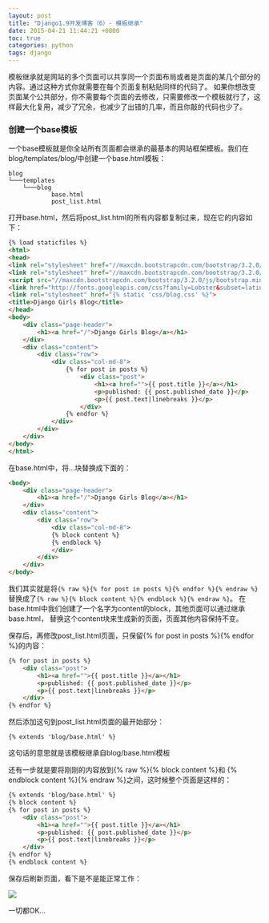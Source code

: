 ```yaml
---
layout: post
title: "Django1.9开发博客（6）- 模板继承"
date: 2015-04-21 11:44:21 +0800
toc: true
categories: python
tags: django
---
```


模板继承就是网站的多个页面可以共享同一个页面布局或者是页面的某几个部分的内容。通过这种方式你就需要在每个页面复制粘贴同样的代码了。
如果你想改变页面某个公共部分，你不需要每个页面的去修改，只需要修改一个模板就行了，这样最大化复用，减少了冗余，也减少了出错的几率，而且你敲的代码也少了。<!--more-->

### 创建一个base模板
一个base模板就是你全站所有页面都会继承的最基本的网站框架模板。我们在blog/templates/blog/中创建一个base.html模板：

    blog
    └───templates
        └───blog
                base.html
                post_list.html

打开base.html，然后将post_list.html的所有内容都复制过来，现在它的内容如下：
``` html
{% load staticfiles %}
<html>
<head>
<link rel="stylesheet" href="//maxcdn.bootstrapcdn.com/bootstrap/3.2.0/css/bootstrap.min.css">
<link rel="stylesheet" href="//maxcdn.bootstrapcdn.com/bootstrap/3.2.0/css/bootstrap-theme.min.css">
<script src="//maxcdn.bootstrapcdn.com/bootstrap/3.2.0/js/bootstrap.min.js"></script>
<link href="http://fonts.googleapis.com/css?family=Lobster&subset=latin,latin-ext" rel="stylesheet" type="text/css">
<link rel="stylesheet" href="{% static 'css/blog.css' %}">
<title>Django Girls Blog</title>
</head>
<body>
    <div class="page-header">
        <h1><a href="/">Django Girls Blog</a></h1>
    </div>
    <div class="content">
        <div class="row">
            <div class="col-md-8">
                {% for post in posts %}
                    <div class="post">
                        <h1><a href="">{{ post.title }}</a></h1>
                        <p>published: {{ post.published_date }}</p>
                        <p>{{ post.text|linebreaks }}</p>
                    </div>
                {% endfor %}
            </div>
        </div>
    </div>
</body>
</html>
```
在base.html中，将…块替换成下面的：
``` html
<body>
    <div class="page-header">
        <h1><a href="/">Django Girls Blog</a></h1>
    </div>
    <div class="content">
        <div class="row">
            <div class="col-md-8">
            {% block content %}
            {% endblock %}
            </div>
        </div>
    </div>
</body>
```

我们其实就是将`{% raw %}{% for post in posts %}{% endfor %}{% endraw %}`
替换成了`{% raw %}{% block content %}{% endblock %}{% endraw %}`。
在base.html中我们创建了一个名字为content的block，其他页面可以通过继承base.html，
替换这个content块来生成新的页面，页面其他内容保持不变。

保存后，再修改post_list.html页面，只保留{% for post in posts %}{% endfor %}的内容：
``` html
{% for post in posts %}
    <div class="post">
        <h1><a href="">{{ post.title }}</a></h1>
        <p>published: {{ post.published_date }}</p>
        <p>{{ post.text|linebreaks }}</p>
    </div>
{% endfor %}
```
然后添加这句到post_list.html页面的最开始部分：
```
{% extends 'blog/base.html' %}
```
这句话的意思就是该模板继承自blog/base.html模板

还有一步就是要将刚刚的内容放到{% raw %}{% block content %}和
{% endblock content %}{% endraw %}之间，这时候整个页面是这样的：

``` html
{% extends 'blog/base.html' %}
{% block content %}
{% for post in posts %}
    <div class="post">
        <h1><a href="">{{ post.title }}</a></h1>
        <p>published: {{ post.published_date }}</p>
        <p>{{ post.text|linebreaks }}</p>
    </div>
{% endfor %}
{% endblock content %}
```
保存后刷新页面，看下是不是能正常工作：

![](http://yidaospace.qiniudn.com/dj016.jpg)

一切都OK…
